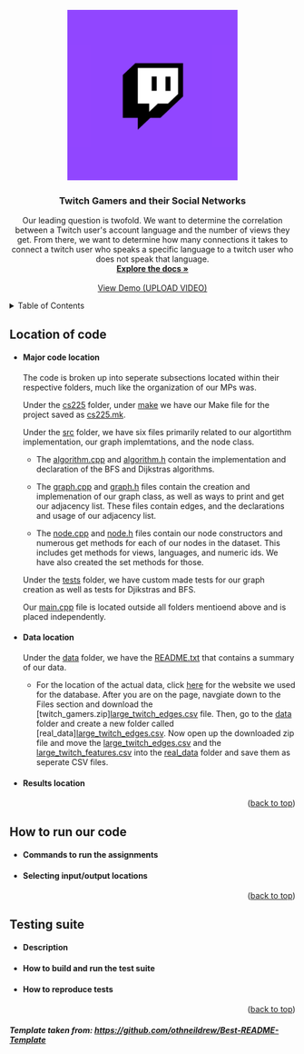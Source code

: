 <div id="top"></div>

<!-- PROJECT LOGO -->
<br />
<div align="center">
  <a href="http://snap.stanford.edu/data/twitch_gamers.html">
    <img src="twitch.png" alt="Logo" width="300" height="300">
  </a>

<h3 align="center">Twitch Gamers and their Social Networks</h3>

  <p align="center">
    Our leading question is twofold. We want to determine the correlation between a Twitch user's account language and the number of views they get. From there, we  want to determine how many connections it takes to connect a twitch user who speaks a specific language to a twitch user who does not speak that language. 
    <br />
    <a href="https://github-dev.cs.illinois.edu/cs225-fa21/snmehta2-athev2-dhanker2-farazms2/tree/master/md_files_and_misc_documents"><strong>Explore the docs »</strong></a>
    <br />
    <br />
    <a href="https://www.youtube.com/">View Demo (UPLOAD VIDEO)</a>
  </p>
</div>



<!-- TABLE OF CONTENTS -->
<details>
  <summary>Table of Contents</summary>
  <ol>
    <li>
      <a href="#linkage-and-location">Location of code</a>
      <ul>
        <li><a>Major Code</a></li>
        <li><a>Data</a></li>
        <li><a>Results</a></li>
      </ul>
    </li>
    <li>
      <a href="#how-to-run-our-code">How to run our code</a>
      <ul>
        <li><a>Commands to run the assignments</a></li>
        <li><a>Selecting input/output locations</a></li>
      </ul>
    </li>
    <li>
      <a href="#testing-suite">Testing Suite</a>
      <ul>
        <li><a>Description</a></li>
        <li><a>How to build and run the test suite</a></li>
        <li><a>How to reproduce tests</a></li>
      </ul>
    </li>
  </ol>
</details>



<!-- Location of our code -->
## Location of code
* #### Major code location
  The code is broken up into seperate subsections located within their respective folders, much like the organization of our MPs was.

  Under the [cs225](#heading-1 "Goto heading-1") folder, under [make](#heading-1 "Goto heading-1") we have our Make file for the project saved as [cs225.mk](#heading-1 "Goto heading-1").

  Under the [src](#heading-1 "Goto heading-1") folder, we have six files primarily related to our algortithm implementation, our graph implemtations, and the node class. 

    * The [algorithm.cpp](#heading-1 "Goto heading-1") and [algorithm.h](#heading-1 "Goto heading-1") contain the implementation and declaration of the BFS and Dijkstras algorithms. 

    * The [graph.cpp](#heading-1 "Goto heading-1") and [graph.h](#heading-1 "Goto heading-1") files contain the creation and implemenation of our graph class, as well as ways to print and get our adjacency list. These files contain edges, and the declarations and usage of our adjacency list.

    * The [node.cpp](#heading-1 "Goto heading-1") and [node.h](#heading-1 "Goto heading-1") files contain our node constructors and numerous get methods for each of our nodes in the dataset. This includes get methods for views, languages, and numeric ids. We have also created the set methods for those. 

  Under the [tests](#heading-1 "Goto heading-1") folder, we have custom made tests for our graph creation as well as tests for Djikstras and BFS. 

  Our [main.cpp](#heading-1 "Goto heading-1") file is located outside all folders mentioend above and is placed independently. 


  
  
* #### Data location
  Under the [data](#heading-1 "Goto heading-1") folder, we have the [README.txt](#heading-1 "Goto heading-1") that contains a summary of our data. 
    * For the location of the actual data, click [here](http://snap.stanford.edu/data/twitch_gamers.html) for the website we used for the database. After you are on the page, navgiate down to the Files section and download the [twitch_gamers.zip][large_twitch_edges.csv](#heading-1 "Goto heading-1") file. Then, go to the [data](#heading-1 "Goto heading-1") folder and create a new folder called [real_data][large_twitch_edges.csv](#heading-1 "Goto heading-1").  Now open up the downloaded zip file and move the [large_twitch_edges.csv](#heading-1 "Goto heading-1") and the [large_twitch_features.csv](#heading-1 "Goto heading-1") into the [real_data](#heading-1 "Goto heading-1") folder and save them as seperate CSV files. 




* #### Results location 


<p align="right">(<a href="#top">back to top</a>)</p>



<!-- How to run our code -->
## How to run our code
* #### Commands to run the assignments
* #### Selecting input/output locations

<p align="right">(<a href="#top">back to top</a>)</p>

<!-- Testing suite -->
## Testing suite
* #### Description
* #### How to build and run the test suite
* #### How to reproduce tests 

<p align="right">(<a href="#top">back to top</a>)</p>


##### Template taken from: https://github.com/othneildrew/Best-README-Template